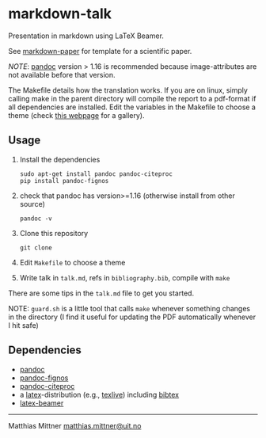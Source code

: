 # markdown-talk

Presentation in markdown using LaTeX Beamer.

See [markdown-paper](https://github.com/ihrke/markdown-paper) for template for a scientific paper.

*NOTE*: [pandoc](http://pandoc.org/) version > 1.16 is recommended because image-attributes are not available before that version.


The Makefile details how the translation works. If you are on linux, simply calling make in the parent directory will compile the report to a pdf-format if all dependencies are installed. Edit the variables in the Makefile to choose a theme (check [this webpage](http://deic.uab.es/~iblanes/beamer_gallery/) for a gallery).


## Usage

1. Install the dependencies

    ~~~{bash}
    sudo apt-get install pandoc pandoc-citeproc
    pip install pandoc-fignos
    ~~~
2. check that pandoc has version>=1.16 (otherwise install from other source)
    ~~~{bash}
    pandoc -v
    ~~~
2. Clone this repository

    ~~~{bash}
    git clone
    ~~~
3. Edit `Makefile` to choose a theme
4. Write talk in `talk.md`, refs in `bibliography.bib`, compile with `make`

There are some tips in the `talk.md` file to get you started.

NOTE: `guard.sh` is a little tool that calls `make` whenever something changes in the directory (I find it useful for updating the PDF automatically whenever I hit safe)

## Dependencies

- [pandoc](http://pandoc.org/)
- [pandoc-fignos](https://github.com/tomduck/pandoc-fignos)
- [pandoc-citeproc](https://github.com/jgm/pandoc-citeproc)
- a [latex](https://www.latex-project.org/)-distribution (e.g., [texlive](https://www.tug.org/texlive/)) including [bibtex](http://www.bibtex.org/)
- [latex-beamer](https://www.google.no/url?sa=t&rct=j&q=&esrc=s&source=web&cd=3&cad=rja&uact=8&ved=0ahUKEwiSidXzjYHLAhUjnXIKHRUEA5QQFggzMAI&url=http%3A%2F%2Fwww.ctan.org%2Ftex-archive%2Fmacros%2Flatex%2Fcontrib%2Fbeamer%2Fdoc%2Fbeameruserguide.pdf&usg=AFQjCNE2AQ9ERMbIUIUS-wzhXGtX5ozs0w&sig2=ByUFa0FTBmk44RWWL7UJEA)

---

Matthias Mittner <matthias.mittner@uit.no>
